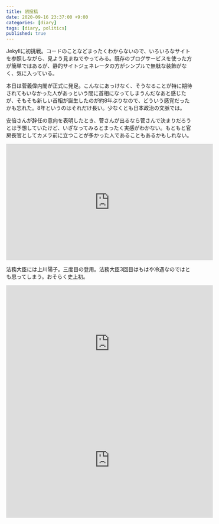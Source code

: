 ```yaml
---
title: 初投稿
date: 2020-09-16 23:37:00 +9:00
categories: [diary]
tags: [diary, politics]
published: true
---
```


Jekyllに初挑戦。コードのことなどまったくわからないので、いろいろなサイトを参照しながら、見よう見まねでやってみる。既存のブログサービスを使った方が簡単ではあるが、静的サイトジェネレータの方がシンプルで無駄な装飾がなく、気に入っている。

本日は菅義偉内閣が正式に発足。こんなにあっけなく、そうなることが特に期待されてもいなかった人があっという間に首相になってしまうんだなあと感じたが、そもそも新しい首相が誕生したのが約8年ぶりなので、どういう感覚だったかも忘れた。8年というのはそれだけ長い。少なくとも日本政治の文脈では。

安倍さんが辞任の意向を表明したとき、菅さんが出るなら菅さんで決まりだろうとは予想していたけど、いざなってみるとまったく実感がわかない。もともと官房長官としてカメラ前に立つことが多かった人であることもあるかもしれない。

<iframe width="560" height="315" src="https://www.youtube.com/embed/hH5etGIeMl4" frameborder="0" allow="accelerometer; autoplay; clipboard-write; encrypted-media; gyroscope; picture-in-picture" allowfullscreen></iframe>

法務大臣には上川陽子。三度目の登用。法務大臣3回目はもはや冷遇なのではとも思ってしまう。おそらく史上初。

<iframe width="560" height="315" src="https://www.youtube.com/embed/6AJ-WaEWas4" frameborder="0" allow="accelerometer; autoplay; clipboard-write; encrypted-media; gyroscope; picture-in-picture" allowfullscreen></iframe>

<iframe width="560" height="315" src="https://www.youtube.com/embed/SMsg3KoL3_s" frameborder="0" allow="accelerometer; autoplay; clipboard-write; encrypted-media; gyroscope; picture-in-picture" allowfullscreen></iframe>
